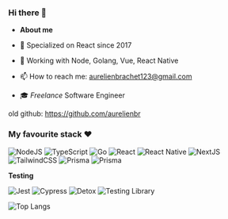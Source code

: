 ### Hi there 👋

- **About me**

- 🚀 Specialized on React since 2017
- 🚀 Working with Node, Golang, Vue, React Native
- 📫 How to reach me: aurelienbrachet123@gmail.com
- 🎓 _Freelance_ Software Engineer

old github: https://github.com/aurelienbr

### My favourite stack ❤️

![NodeJS](https://img.shields.io/badge/Node.js-339933?style=for-the-badge&logo=nodedotjs&logoColor=white) ![TypeScript](https://img.shields.io/badge/TypeScript-007ACC?style=for-the-badge&logo=typescript&logoColor=white)
![Go](https://camo.githubusercontent.com/a94b4bff4380defd0a25692696f308b81cf33a0f4b932f00aa502185de4ad051/68747470733a2f2f696d672e736869656c64732e696f2f62616467652f476f2d3036414344373f7374796c653d666f722d7468652d6261646765266c6f676f3d676f266c6f676f436f6c6f723d7768697465)
![React](https://img.shields.io/badge/React-20232A?style=for-the-badge&logo=react&logoColor=61DAFB) ![React Native](https://img.shields.io/badge/React_Native-20232A?style=for-the-badge&logo=react&logoColor=61DAFB) ![NextJS](https://img.shields.io/badge/next.js-000000?style=for-the-badge&logo=nextdotjs&logoColor=white) ![TailwindCSS](https://img.shields.io/badge/Tailwind_CSS-38B2AC?style=for-the-badge&logo=tailwind-css&logoColor=white)
![Prisma](https://img.shields.io/badge/Express.js-000000?style=for-the-badge&logo=express&logoColor=white) ![Prisma](https://img.shields.io/badge/prisma-1B222D?style=for-the-badge&logo=prisma&logoColor=white)

**Testing**

![Jest](https://img.shields.io/badge/Jest-C21325?style=for-the-badge&logo=jest&logoColor=white) ![Cypress](https://img.shields.io/badge/Cypress-17202C?style=for-the-badge&logo=cypress&logoColor=white) ![Detox](https://img.shields.io/badge/Detox-000000?style=for-the-badge&logo=dash&logoColor=white) ![Testing Library](https://img.shields.io/badge/Testing_Library-C21325?style=for-the-badge&logo=Supabase&logoColor=white)

![Top Langs](https://github-readme-stats.vercel.app/api/top-langs/?username=aurelienbr96&hide_progress=true)
